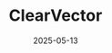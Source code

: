 ---  
layout: startup_page  
title: "ClearVector"  
id: "clearvector.com"  
permalink: "/clearvectorclearvector.com05132025/"  
website: "https://www.clearvector.com/"  
funding_round: "Series A"  
funding_amount: "$13M"  
investors: "Scale Venture Partners, Okta Ventures, Inner Loop Capital, Menlo Ventures"  
about: "ClearVector is building an identity-driven security platform that enables organizations to detect, investigate, and stop threats. It focuses on understanding and controlling identity activity across production environments to proactively counter adversaries by focusing on how identities operate at runtime."  
markets: "Cybersecurity, Cloud Security"  
hq: "Reston, Virginia, United States"  
founded_year: "2020"  
linkedin: "https://www.linkedin.com/company/clearvector"  
twitter: "https://twitter.com/clearvectorhq"  
instagram: ""  
facebook: ""  
crunchbase: "https://www.crunchbase.com/organization/clearvector"  
pitchbook: "https://pitchbook.com/profiles/company/490756-06"  

date_display: "13-May-2025"  
date: "2025-05-13"

# SEO Optimization  
meta_title: "ClearVector - Series A Funding ($13M)"  
meta_description: "ClearVector, ClearVector is building an identity-driven security platform that enables organizations to detect, investigate, and stop threats. It focuses on unders..."  
meta_keywords: "ClearVector, Cybersecurity, Cloud Security, Series A funding"  
canonical_url: "https://startup.projectstartups.com/clearvectorclearvector.com05132025/"  
---